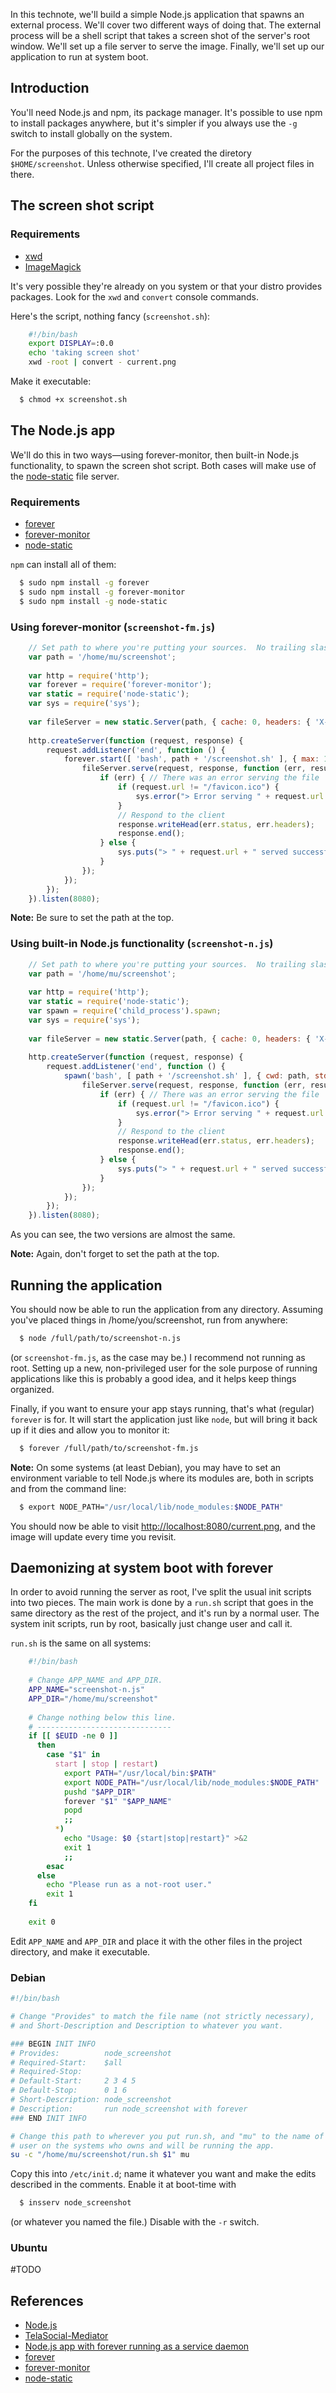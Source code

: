 In this technote, we'll build a simple Node.js application that spawns an external process.  We'll cover two different ways of doing that.  The external process will be a shell script that takes a screen shot of the server's root window.  We'll set up a file server to serve the image.  Finally, we'll set up our application to run at system boot.


## Introduction

You'll need Node.js and npm, its package manager.  It's possible to use npm to install packages anywhere, but it's simpler if you always use the `-g` switch to install globally on the system.

For the purposes of this technote, I've created the diretory `$HOME/screenshot`.  Unless otherwise specified, I'll create all project files in there. 


## The screen shot script

### Requirements
* [xwd](http://www.xfree86.org/current/xwd.1.html)
* [ImageMagick](http://www.imagemagick.org/script/index.php)

It's very possible they're already on you system or that your distro provides packages.  Look for the `xwd` and `convert` console commands.

Here's the script, nothing fancy (`screenshot.sh`):

``` bash
    #!/bin/bash
    export DISPLAY=:0.0
    echo 'taking screen shot'
    xwd -root | convert - current.png
```

Make it executable:

``` bash
  $ chmod +x screenshot.sh
```


## The Node.js app

We'll do this in two ways&mdash;using forever-monitor, then built-in Node.js functionality, to spawn the screen shot script.  Both cases will make use of the [node-static](https://github.com/cloudhead/node-static) file server.

### Requirements
* [forever](https://github.com/nodejitsu/forever)
* [forever-monitor](https://github.com/nodejitsu/forever-monitor)
* [node-static](https://github.com/cloudhead/node-static)

`npm` can install all of them:

``` bash
  $ sudo npm install -g forever
  $ sudo npm install -g forever-monitor
  $ sudo npm install -g node-static
```

### Using forever-monitor (`screenshot-fm.js`)

``` js
    // Set path to where you're putting your sources.  No trailing slash!
    var path = '/home/mu/screenshot';
    
    var http = require('http');
    var forever = require('forever-monitor');
    var static = require('node-static');
    var sys = require('sys');
    
    var fileServer = new static.Server(path, { cache: 0, headers: { 'X-TelaSocial': 'hi' } });
    
    http.createServer(function (request, response) {
        request.addListener('end', function () {
            forever.start([ 'bash', path + '/screenshot.sh' ], { max: 1, cwd: path }).on('exit', function () {
                fileServer.serve(request, response, function (err, result) {
                    if (err) { // There was an error serving the file
                        if (request.url != "/favicon.ico") {
                            sys.error("> Error serving " + request.url + " - " + err.message);
                        }
                        // Respond to the client
                        response.writeHead(err.status, err.headers);
                        response.end();
                    } else {
                        sys.puts("> " + request.url + " served successfully");
                    }
                });
            });
        });
    }).listen(8080);
```

**Note:**  Be sure to set the path at the top.


### Using built-in Node.js functionality (`screenshot-n.js`)

``` js
    // Set path to where you're putting your sources.  No trailing slash!
    var path = '/home/mu/screenshot';
    
    var http = require('http');
    var static = require('node-static');
    var spawn = require('child_process').spawn;
    var sys = require('sys');
    
    var fileServer = new static.Server(path, { cache: 0, headers: { 'X-TelaSocial': 'hi' } });
    
    http.createServer(function (request, response) {
        request.addListener('end', function () {
            spawn('bash', [ path + '/screenshot.sh' ], { cwd: path, stdio: 'inherit' }).on('exit', function () {
                fileServer.serve(request, response, function (err, result) {
                    if (err) { // There was an error serving the file
                        if (request.url != "/favicon.ico") {
                            sys.error("> Error serving " + request.url + " - " + err.message);
                        }
                        // Respond to the client
                        response.writeHead(err.status, err.headers);
                        response.end();
                    } else {
                        sys.puts("> " + request.url + " served successfully");
                    }
                });
            });
        });
    }).listen(8080);
```

As you can see, the two versions are almost the same.

**Note:**  Again, don't forget to set the path at the top.


## Running the application

You should now be able to run the application from any directory.  Assuming you've placed things in /home/you/screenshot, run from anywhere:

``` bash
  $ node /full/path/to/screenshot-n.js
```

(or `screenshot-fm.js`, as the case may be.)  I recommend not running as root.  Setting up a new, non-privileged user for the sole purpose of running applications like this is probably a good idea, and it helps keep things organized.

Finally, if you want to ensure your app stays running, that's what (regular) `forever` is for.  It will start the application just like `node`, but will bring it back up if it dies and allow you to monitor it:

``` bash
  $ forever /full/path/to/screenshot-fm.js
```

**Note:**  On some systems (at least Debian), you may have to set an environment variable to tell Node.js where its modules are, both in scripts and from the command line:

``` bash
  $ export NODE_PATH="/usr/local/lib/node_modules:$NODE_PATH"
```

You should now be able to visit [http://localhost:8080/current.png](http://localhost:8080/current.png), and the image will update every time you revisit.


## Daemonizing at system boot with forever

In order to avoid running the server as root, I've split the usual init scripts into two pieces.  The main work is done by a `run.sh` script that goes in the same directory as the rest of the project, and it's run by a normal user.  The system init scripts, run by root, basically just change user and call it.

`run.sh` is the same on all systems:

``` bash
    #!/bin/bash
    
    # Change APP_NAME and APP_DIR.
    APP_NAME="screenshot-n.js"
    APP_DIR="/home/mu/screenshot"
    
    # Change nothing below this line.
    # ------------------------------
    if [[ $EUID -ne 0 ]]
      then
        case "$1" in
          start | stop | restart)
            export PATH="/usr/local/bin:$PATH"
            export NODE_PATH="/usr/local/lib/node_modules:$NODE_PATH"
            pushd "$APP_DIR"
            forever "$1" "$APP_NAME"
            popd
            ;;
          *)
            echo "Usage: $0 {start|stop|restart}" >&2
            exit 1
            ;;
        esac
      else
        echo "Please run as a not-root user."
        exit 1
    fi
    
    exit 0
```

Edit `APP_NAME` and `APP_DIR` and place it with the other files in the project directory, and make it executable.

### Debian

``` bash
#!/bin/bash

# Change "Provides" to match the file name (not strictly necessary),
# and Short-Description and Description to whatever you want.

### BEGIN INIT INFO
# Provides:          node_screenshot
# Required-Start:    $all
# Required-Stop:
# Default-Start:     2 3 4 5
# Default-Stop:      0 1 6
# Short-Description: node_screenshot
# Description:       run node_screenshot with forever
### END INIT INFO

# Change this path to wherever you put run.sh, and "mu" to the name of the
# user on the systems who owns and will be running the app.
su -c "/home/mu/screenshot/run.sh $1" mu
```

Copy this into `/etc/init.d`; name it whatever you want and make the edits described in the comments.  Enable it at boot-time with

``` bash
  $ insserv node_screenshot
```

(or whatever you named the file.)  Disable with the `-r` switch.

### Ubuntu

#TODO


## References

* [Node.js](http://nodejs.org/)
* [TelaSocial-Mediator](https://github.com/taboca/TelaSocial-Mediator)
* [Node.js app with forever running as a service daemon](http://labs.telasocial.com/nodejs-forever-daemon/)
* [forever](https://github.com/nodejitsu/forever)
* [forever-monitor](https://github.com/nodejitsu/forever-monitor)
* [node-static](https://github.com/cloudhead/node-static)

